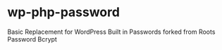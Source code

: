 # wp-php-password
Basic Replacement for WordPress Built in Passwords forked from Roots Password Bcrypt
